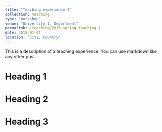```yaml
---
title: "Teaching experience 2"
collection: teaching
type: "Workshop"
venue: "University 1, Department"
permalink: /teaching/2015-spring-teaching-1
date: 2015-01-01
location: "City, Country"
---
```


This is a description of a teaching experience. You can use markdown like any other post.

Heading 1
======

Heading 2
======

Heading 3
======
